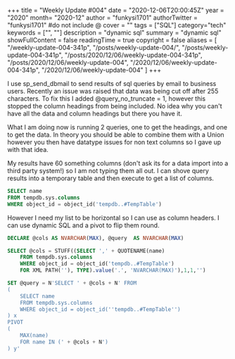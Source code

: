 +++
title = "Weekly Update #004"
date = "2020-12-06T20:00:45Z"
year = "2020"
month= "2020-12"
author = "funkysi1701"
authorTwitter = "funkysi1701" #do not include @
cover = ""
tags = ["SQL"]
category="tech"
keywords = ["", ""]
description = "dynamic sql"
summary = "dynamic sql"
showFullContent = false
readingTime = true
copyright = false
aliases = [
    "/weekly-update-004-341p",
    "/posts/weekly-update-004/",
    "/posts/weekly-update-004-341p",
    "/posts/2020/12/06/weekly-update-004-341p",
    "/posts/2020/12/06/weekly-update-004",
    "/2020/12/06/weekly-update-004-341p",
    "/2020/12/06/weekly-update-004"
]
+++

I use sp_send_dbmail to send results of sql queries by email to business users. Recently an issue was raised that data was being cut off after 255 characters. To fix this I added @query_no_truncate =  1, however this stopped the column headings from being included. No idea why you can't have all the data and column headings but there you have it.

What I am doing now is running 2 queries, one to get the headings, and one to get the data. In theory you should be able to combine them with a Union however you then have datatype issues for non text columns so I gave up with that idea.

My results have 60 something columns (don't ask its for a data import into a third party system!) so I am not typing them all out. I can shove query results into a temporary table and then execute to get a list of columns.

```sql
SELECT name 
FROM tempdb.sys.columns 
WHERE object_id = object_id('tempdb..#TempTable')
```
However I need my list to be horizontal so I can use as column headers. I can use dynamic SQL and a pivot to flip them round.

```sql
DECLARE @cols AS NVARCHAR(MAX), @query  AS NVARCHAR(MAX)

SELECT @cols = STUFF((SELECT ',' + QUOTENAME(name) 
    FROM tempdb.sys.columns 
    WHERE object_id = object_id('tempdb..#TempTable') 
    FOR XML PATH(''), TYPE).value('.', 'NVARCHAR(MAX)'),1,1,'')

SET @query = N'SELECT ' + @cols + N' FROM 
(
    SELECT name 
    FROM tempdb.sys.columns 
    WHERE object_id = object_id(''tempdb..#TempTable'')
) x
PIVOT 
(
    MAX(name)
    FOR name IN (' + @cols + N')
) y'

```